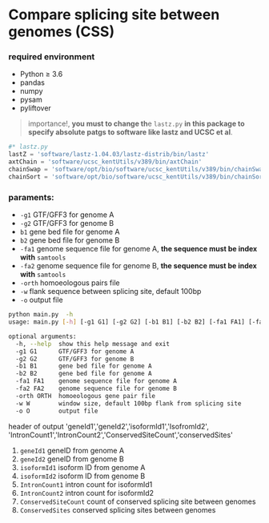 <!--
 * @Descripttion:
 * @version:
 * @Author: zpliu
 * @Date: 2022-11-01 20:24:52
 * @LastEditors: zpliu
 * @LastEditTime: 2022-11-02 21:50:02
 * @@param:
-->

# Compare splicing site between genomes (CSS)

### required environment

- Python ≥ 3.6
- pandas 
- numpy
- pysam 
- pyliftover

> importance!, **you must to change th**e `lastz.py` **in this package to specify absolute patgs to software like lastz and UCSC et al**. 

```python
#* lastz.py
lastZ = 'software/lastz-1.04.03/lastz-distrib/bin/lastz'
axtChain = 'software/ucsc_kentUtils/v389/bin/axtChain'
chainSwap = 'software/opt/bio/software/ucsc_kentUtils/v389/bin/chainSwap'
chainSort = 'software/opt/bio/software/ucsc_kentUtils/v389/bin/chainSort'

```

### paraments:

+ `-g1` GTF/GFF3 for genome A
+ `-g2` GTF/GFF3 for genome B
+ `b1` gene bed file for genome A
+ `b2` gene bed file for genome B
+ `-fa1` genome sequence file for genome A, **the sequence must be index with** `samtools` 
+ `-fa2` genome sequence file for genome B, **the sequence must be index with** `samtools` 
+ `-orth` homoeologous pairs file 
+ `-w` flank sequence between splicing site, default 100bp
+ `-o` output file

```bash
python main.py  -h 
usage: main.py [-h] [-g1 G1] [-g2 G2] [-b1 B1] [-b2 B2] [-fa1 FA1] [-fa2 FA2] [-orth ORTH] [-w W] [-o O]

optional arguments:
  -h, --help  show this help message and exit
  -g1 G1      GTF/GFF3 for genome A
  -g2 G2      GTF/GFF3 for genome B
  -b1 B1      gene bed file for genome A
  -b2 B2      gene bed file for genome A
  -fa1 FA1    genome sequence file for genome A
  -fa2 FA2    genome sequence file for genome B
  -orth ORTH  homoeologous gene pair file
  -w W        window size, default 100bp flank from splicing site
  -o O        output file

```

header of output 
'geneId1','geneId2','isoformId1','IsofromId2',
        'IntronCount1','IntronCount2','ConservedSiteCount','conservedSites'
1. `geneId1` geneID from genome A 
2. `geneId2` geneID from genome B
3. `isoformId1` isoform ID from genome A
4. `isoformId2` isoform ID from genome B
5. `IntronCount1` intron count for isoformId1
6. `IntronCount2` intron count for isoformId2
7. `ConservedSiteCount` count of conserved splicing site between genomes
8. `ConservedSites` conserved splicing sites between genomes





